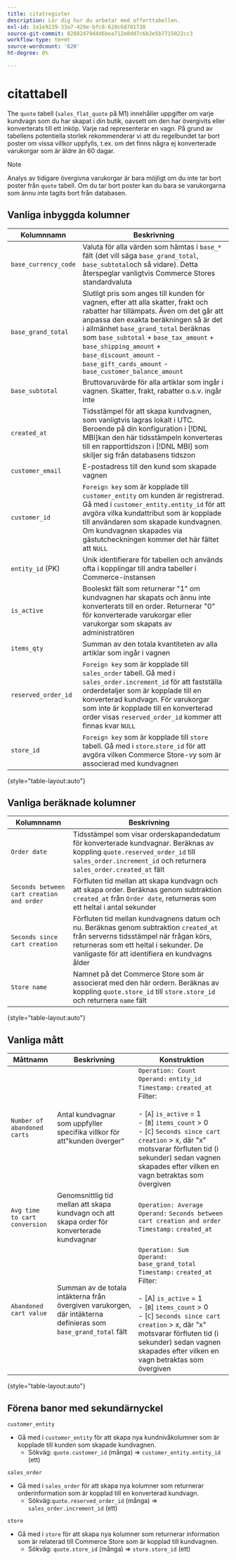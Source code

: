 ```yaml
---
title: citatregister
description: Lär dig hur du arbetar med offerttabellen.
exl-id: 3a1e9239-33a7-429e-bfc8-628c68701710
source-git-commit: 82882479d4d6bea712e8dd7c6b2e5b7715022cc3
workflow-type: tm+mt
source-wordcount: '620'
ht-degree: 0%

---
```


# citattabell

The `quote` tabell (`sales_flat_quote` på M1) innehåller uppgifter om varje kundvagn som du har skapat i din butik, oavsett om den har övergivits eller konverterats till ett inköp. Varje rad representerar en vagn. På grund av tabellens potentiella storlek rekommenderar vi att du regelbundet tar bort poster om vissa villkor uppfylls, t.ex. om det finns några ej konverterade varukorgar som är äldre än 60 dagar.

>[!NOTE]
>
>Analys av tidigare övergivna varukorgar är bara möjligt om du inte tar bort poster från `quote` tabell. Om du tar bort poster kan du bara se varukorgarna som ännu inte tagits bort från databasen.

## Vanliga inbyggda kolumner

| **Kolumnnamn** | **Beskrivning** |
|---|---|
| `base_currency_code` | Valuta för alla värden som hämtas i `base_*` fält (det vill säga `base_grand_total`, `base_subtotal`och så vidare). Detta återspeglar vanligtvis Commerce Stores standardvaluta |
| `base_grand_total` | Slutligt pris som anges till kunden för vagnen, efter att alla skatter, frakt och rabatter har tillämpats. Även om det går att anpassa den exakta beräkningen så är det i allmänhet `base_grand_total` beräknas som `base_subtotal` + `base_tax_amount` + `base_shipping_amount` + `base_discount_amount` - `base_gift_cards_amount` - `base_customer_balance_amount` |
| `base_subtotal` | Bruttovaruvärde för alla artiklar som ingår i vagnen. Skatter, frakt, rabatter o.s.v. ingår inte |
| `created_at` | Tidsstämpel för att skapa kundvagnen, som vanligtvis lagras lokalt i UTC. Beroende på din konfiguration i [!DNL MBI]kan den här tidsstämpeln konverteras till en rapporttidszon i [!DNL MBI] som skiljer sig från databasens tidszon |
| `customer_email` | E-postadress till den kund som skapade vagnen |
| `customer_id` | `Foreign key` som är kopplade till `customer_entity` om kunden är registrerad. Gå med i `customer_entity.entity_id` för att avgöra vilka kundattribut som är kopplade till användaren som skapade kundvagnen. Om kundvagnen skapades via gästutcheckningen kommer det här fältet att `NULL` |
| `entity_id` (PK) | Unik identifierare för tabellen och används ofta i kopplingar till andra tabeller i Commerce-instansen |
| `is_active` | Booleskt fält som returnerar &quot;1&quot; om kundvagnen har skapats och ännu inte konverterats till en order. Returnerar &quot;0&quot; för konverterade varukorgar eller varukorgar som skapats av administratören |
| `items_qty` | Summan av den totala kvantiteten av alla artiklar som ingår i vagnen |
| `reserved_order_id` | `Foreign key` som är kopplade till `sales_order` tabell. Gå med i `sales_order.increment_id` för att fastställa orderdetaljer som är kopplade till en konverterad kundvagn. För varukorgar som inte är kopplade till en konverterad order visas `reserved_order_id` kommer att finnas kvar `NULL` |
| `store_id` | `Foreign key` som är kopplade till `store` tabell. Gå med i `store`.`store_id` för att avgöra vilken Commerce Store-vy som är associerad med kundvagnen |

{style=&quot;table-layout:auto&quot;}

## Vanliga beräknade kolumner

| **Kolumnnamn** | **Beskrivning** |
|---|---|
| `Order date` | Tidsstämpel som visar orderskapandedatum för konverterade kundvagnar. Beräknas av koppling `quote.reserved_order_id` till `sales_order.increment_id` och returnera `sales_order.created_at` fält |
| `Seconds between cart creation and order` | Förfluten tid mellan att skapa kundvagn och att skapa order. Beräknas genom subtraktion `created_at` från `Order date`, returneras som ett heltal i antal sekunder |
| `Seconds since cart creation` | Förfluten tid mellan kundvagnens datum och nu. Beräknas genom subtraktion `created_at` från serverns tidsstämpel när frågan körs, returneras som ett heltal i sekunder. De vanligaste för att identifiera en kundvagns ålder |
| `Store name` | Namnet på det Commerce Store som är associerat med den här ordern. Beräknas av koppling `quote.store_id` till `store.store_id` och returnera `name` fält |

{style=&quot;table-layout:auto&quot;}

## Vanliga mått

| **Måttnamn** | **Beskrivning** | **Konstruktion** |
|---|---|---|
| `Number of abandoned carts` | Antal kundvagnar som uppfyller specifika villkor för att&quot;kunden överger&quot; | `Operation: Count`<br/>`Operand:` `entity_id`<br/>`Timestamp:` `created_at`<br/>Filter:<br><br>- \[`A`\] `is_active` = 1<br>- \[`B`\] `items_count` > 0<br>- \[`C`\] `Seconds since cart creation` > x, där &quot;x&quot; motsvarar förfluten tid (i sekunder) sedan vagnen skapades efter vilken en vagn betraktas som övergiven |
| `Avg time to cart conversion` | Genomsnittlig tid mellan att skapa kundvagn och att skapa order för konverterade kundvagnar | `Operation: Average`<br>`Operand:` `Seconds between cart creation and order`<br>`Timestamp:` `created_at` |
| `Abandoned cart value` | Summan av de totala intäkterna från övergiven varukorgen, där intäkterna definieras som `base_grand_total` fält | `Operation: Sum`<br>`Operand:` `base_grand_total`<br>`Timestamp:` `created_at`<br>Filter:<br><br>- \[A\] `is_active` = 1<br>- \[`B`\] `items_count` > 0<br>- \[`C`\] `Seconds since cart creation` > x, där &quot;x&quot; motsvarar förfluten tid (i sekunder) sedan vagnen skapades efter vilken en vagn betraktas som övergiven |

{style=&quot;table-layout:auto&quot;}

## Förena banor med sekundärnyckel

`customer_entity`

* Gå med i `customer_entity` för att skapa nya kundnivåkolumner som är kopplade till kunden som skapade kundvagnen.
   * Sökväg: `quote.customer_id` (många) => `customer_entity.entity_id` (ett)

`sales_order`

* Gå med i `sales_order` för att skapa nya kolumner som returnerar orderinformation som är kopplad till en konverterad kundvagn.
   * Sökväg:`quote.reserved_order_id` (många) => `sales_order.increment_id` (ett)

`store`

* Gå med i `store` för att skapa nya kolumner som returnerar information som är relaterad till Commerce Store som är kopplad till kundvagnen.
   * Sökväg: `quote.store_id` (många) => `store.store_id` (ett)
